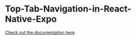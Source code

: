 # Top-Tab-Navigation-in-React-Native-Expo
[Check out the documentation here](https://ninza7.medium.com/top-tab-navigation-in-react-native-expo-code-tutorial-2021-7228731381dc)
